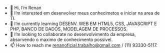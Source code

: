 - 👋 Hi, I’m Renan
- 👀 I’m interested  em  desenvolver meus conhecimetos e iniciar na area de TI.
- 🌱 I’m currently learning DESENV. WEB EM HTML5, CSS, JAVASCRIPT E PHP, BANCO DE DADOS, MODELAGEM DE PROCESSOS.
- 💞️ I’m looking to collaborate  no desenvolvimento da empresa, absorvendo o maximo de conhecimento possivel.
- 📫 How to reach me  renanoficial.trabalho@gmail.com / (11) 93330-5117.
<!---
R2n3an/R2n3an is a ✨ special ✨ repository because its `README.md` (this file) appears on your GitHub profile.
You can click the Preview link to take a look at your changes.
--->
